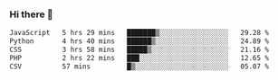 ### Hi there 🌱
<!--START_SECTION:waka-->

```txt
JavaScript   5 hrs 29 mins   ███████▒░░░░░░░░░░░░░░░░░   29.28 %
Python       4 hrs 40 mins   ██████▒░░░░░░░░░░░░░░░░░░   24.89 %
CSS          3 hrs 58 mins   █████▒░░░░░░░░░░░░░░░░░░░   21.16 %
PHP          2 hrs 22 mins   ███░░░░░░░░░░░░░░░░░░░░░░   12.65 %
CSV          57 mins         █▒░░░░░░░░░░░░░░░░░░░░░░░   05.07 %
```

<!--END_SECTION:waka-->
<!--
**Dieg0raf/Dieg0raf** is a ✨ _special_ ✨ repository because its `README.md` (this file) appears on your GitHub profile.

Here are some ideas to get you started:

- 🔭 I’m currently working on ...
- 🌱 I’m currently learning ...
- 👯 I’m looking to collaborate on ...
- 🤔 I’m looking for help with ...
- 💬 Ask me about ...
- 📫 How to reach me: ...
- 😄 Pronouns: ...
- ⚡ Fun fact: ...
-->
